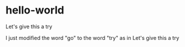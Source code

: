 # hello-world
Let's give this a try

I just modified the word "go" to the word "try" as in Let's give this a try
